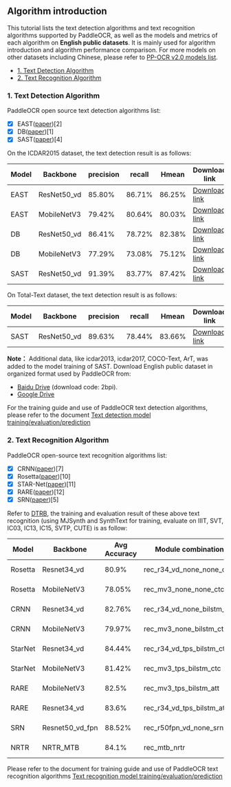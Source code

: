 <a name="Algorithm_introduction"></a>
## Algorithm introduction

This tutorial lists the text detection algorithms and text recognition algorithms supported by PaddleOCR, as well as the models and metrics of each algorithm on **English public datasets**. It is mainly used for algorithm introduction and algorithm performance comparison. For more models on other datasets including Chinese, please refer to [PP-OCR v2.0 models list](./models_list_en.md).


- [1. Text Detection Algorithm](#TEXTDETECTIONALGORITHM)
- [2. Text Recognition Algorithm](#TEXTRECOGNITIONALGORITHM)

<a name="TEXTDETECTIONALGORITHM"></a>
### 1. Text Detection Algorithm

PaddleOCR open source text detection algorithms list:
- [x]  EAST([paper](https://arxiv.org/abs/1704.03155))[2]
- [x]  DB([paper](https://arxiv.org/abs/1911.08947))[1]
- [x]  SAST([paper](https://arxiv.org/abs/1908.05498))[4]

On the ICDAR2015 dataset, the text detection result is as follows:

|Model|Backbone|precision|recall|Hmean|Download link|
| --- | --- | --- | --- | --- | --- |
|EAST|ResNet50_vd|85.80%|86.71%|86.25%|[Download link](https://paddleocr.bj.bcebos.com/dygraph_v2.0/en/det_r50_vd_east_v2.0_train.tar)|
|EAST|MobileNetV3|79.42%|80.64%|80.03%|[Download link](https://paddleocr.bj.bcebos.com/dygraph_v2.0/en/det_mv3_east_v2.0_train.tar)|
|DB|ResNet50_vd|86.41%|78.72%|82.38%|[Download link](https://paddleocr.bj.bcebos.com/dygraph_v2.0/en/det_r50_vd_db_v2.0_train.tar)|
|DB|MobileNetV3|77.29%|73.08%|75.12%|[Download link](https://paddleocr.bj.bcebos.com/dygraph_v2.0/en/det_mv3_db_v2.0_train.tar)|
|SAST|ResNet50_vd|91.39%|83.77%|87.42%|[Download link](https://paddleocr.bj.bcebos.com/dygraph_v2.0/en/det_r50_vd_sast_icdar15_v2.0_train.tar)|

On Total-Text dataset, the text detection result is as follows:

|Model|Backbone|precision|recall|Hmean|Download link|
| --- | --- | --- | --- | --- | --- |
|SAST|ResNet50_vd|89.63%|78.44%|83.66%|[Download link](https://paddleocr.bj.bcebos.com/dygraph_v2.0/en/det_r50_vd_sast_totaltext_v2.0_train.tar)|

**Note：** Additional data, like icdar2013, icdar2017, COCO-Text, ArT, was added to the model training of SAST. Download English public dataset in organized format used by PaddleOCR from:
* [Baidu Drive](https://pan.baidu.com/s/12cPnZcVuV1zn5DOd4mqjVw) (download code: 2bpi).
* [Google Drive](https://drive.google.com/drive/folders/1ll2-XEVyCQLpJjawLDiRlvo_i4BqHCJe?usp=sharing)

For the training guide and use of PaddleOCR text detection algorithms, please refer to the document [Text detection model training/evaluation/prediction](./detection_en.md)

<a name="TEXTRECOGNITIONALGORITHM"></a>
### 2. Text Recognition Algorithm

PaddleOCR open-source text recognition algorithms list:
- [x]  CRNN([paper](https://arxiv.org/abs/1507.05717))[7]
- [x]  Rosetta([paper](https://arxiv.org/abs/1910.05085))[10]
- [x]  STAR-Net([paper](http://www.bmva.org/bmvc/2016/papers/paper043/index.html))[11]
- [x]  RARE([paper](https://arxiv.org/abs/1603.03915v1))[12]
- [x]  SRN([paper](https://arxiv.org/abs/2003.12294))[5]

Refer to [DTRB](https://arxiv.org/abs/1904.01906), the training and evaluation result of these above text recognition (using MJSynth and SynthText for training, evaluate on IIIT, SVT, IC03, IC13, IC15, SVTP, CUTE) is as follow:

|Model|Backbone|Avg Accuracy|Module combination|Download link|
|---|---|---|---|---|
|Rosetta|Resnet34_vd|80.9%|rec_r34_vd_none_none_ctc|[Download link](https://paddleocr.bj.bcebos.com/dygraph_v2.0/en/rec_r34_vd_none_none_ctc_v2.0_train.tar)|
|Rosetta|MobileNetV3|78.05%|rec_mv3_none_none_ctc|[Download link](https://paddleocr.bj.bcebos.com/dygraph_v2.0/en/rec_mv3_none_none_ctc_v2.0_train.tar)|
|CRNN|Resnet34_vd|82.76%|rec_r34_vd_none_bilstm_ctc|[Download link](https://paddleocr.bj.bcebos.com/dygraph_v2.0/en/rec_r34_vd_none_bilstm_ctc_v2.0_train.tar)|
|CRNN|MobileNetV3|79.97%|rec_mv3_none_bilstm_ctc|[Download link](https://paddleocr.bj.bcebos.com/dygraph_v2.0/en/rec_mv3_none_bilstm_ctc_v2.0_train.tar)|
|StarNet|Resnet34_vd|84.44%|rec_r34_vd_tps_bilstm_ctc|[Download link](https://paddleocr.bj.bcebos.com/dygraph_v2.0/en/rec_r34_vd_tps_bilstm_ctc_v2.0_train.tar)|
|StarNet|MobileNetV3|81.42%|rec_mv3_tps_bilstm_ctc|[Download link](https://paddleocr.bj.bcebos.com/dygraph_v2.0/en/rec_mv3_tps_bilstm_ctc_v2.0_train.tar)|
|RARE|MobileNetV3|82.5%|rec_mv3_tps_bilstm_att |[Download link](https://paddleocr.bj.bcebos.com/dygraph_v2.0/en/rec_mv3_tps_bilstm_att_v2.0_train.tar)|
|RARE|Resnet34_vd|83.6%|rec_r34_vd_tps_bilstm_att |[Download link](https://paddleocr.bj.bcebos.com/dygraph_v2.0/en/rec_r34_vd_tps_bilstm_att_v2.0_train.tar)|
|SRN|Resnet50_vd_fpn| 88.52% | rec_r50fpn_vd_none_srn |[Download link](https://paddleocr.bj.bcebos.com/dygraph_v2.0/en/rec_r50_vd_srn_train.tar)|
|NRTR|NRTR_MTB| 84.1% | rec_mtb_nrtr | [Download link](https://paddleocr.bj.bcebos.com/dygraph_v2.0/en/rec_mtb_nrtr_train.tar) |

Please refer to the document for training guide and use of PaddleOCR text recognition algorithms [Text recognition model training/evaluation/prediction](./recognition_en.md)
